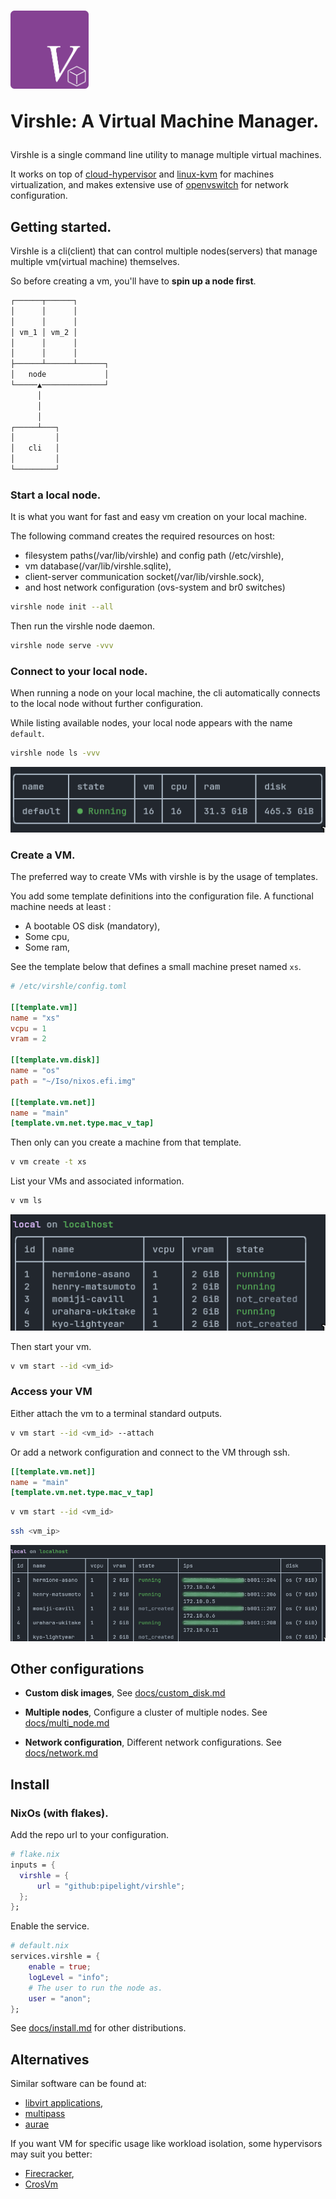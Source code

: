 <span>
<h1>
<img width="125px" alt="virshle_logo" src="https://github.com/pipelight/virshle/blob/master/public/images/logo.png"/>
<p>Virshle: A Virtual Machine Manager.</p>
</h1>
</span>

Virshle is a single command line utility to manage multiple virtual machines.

It works on top of
[cloud-hypervisor](https://github.com/cloud-hypervisor/cloud-hypervisor)
and
[linux-kvm](https://linux-kvm.org/page/Main_Page)
for machines virtualization,
and makes extensive use of
[openvswitch](https://github.com/openvswitch/ovs)
for network configuration.

## Getting started.

Virshle is a cli(client) that can control multiple nodes(servers)
that manage multiple vm(virtual machine) themselves.

So before creating a vm, you'll have to **spin up a node first**.

```txt
┌──────┬──────┐
│      │      │
│      │      │
│ vm_1 │ vm_2 │
│      │      │
│      │      │
├──────┴──────┴──────┐
│   node             │
└─────▲──────────────┘
      │
      │
      │
┌─────┴───┐
│         │
│   cli   │
│         │
└─────────┘
```

### Start a local node.

It is what you want for fast and easy vm creation on your local machine.

The following command creates the required resources on host:

- filesystem paths(/var/lib/virshle) and config path (/etc/virshle),
- vm database(/var/lib/virshle.sqlite),
- client-server communication socket(/var/lib/virshle.sock),
- and host network configuration (ovs-system and br0 switches)

```sh
virshle node init --all

```

Then run the virshle node daemon.

```sh
virshle node serve -vvv
```

### Connect to your local node.

When running a node on your local machine,
the cli automatically connects to the local node
without further configuration.

While listing available nodes, your local node appears with the name `default`.

```sh
virshle node ls -vvv
```

![node_list_default](https://github.com/pipelight/virshle/blob/master/public/images/v_node_ls_vvv_default.png)

### Create a VM.

The preferred way to create VMs with virshle is by the usage of templates.

You add some template definitions into the configuration file.
A functional machine needs at least :

- A bootable OS disk (mandatory),
- Some cpu,
- Some ram,

See the template below that defines a small machine preset named `xs`.

```toml
# /etc/virshle/config.toml

[[template.vm]]
name = "xs"
vcpu = 1
vram = 2

[[template.vm.disk]]
name = "os"
path = "~/Iso/nixos.efi.img"

[[template.vm.net]]
name = "main"
[template.vm.net.type.mac_v_tap]
```

Then only can you create a machine from that template.

```sh
v vm create -t xs
```

List your VMs and associated information.

```sh
v vm ls
```

![vm_list](https://github.com/pipelight/virshle/blob/master/public/images/v_vm_ls.png)

Then start your vm.

```sh
v vm start --id <vm_id>
```

### Access your VM

Either attach the vm to a terminal standard outputs.

```sh
v vm start --id <vm_id> --attach
```

Or add a network configuration and connect to the VM through ssh.

```toml
[[template.vm.net]]
name = "main"
[template.vm.net.type.mac_v_tap]
```

```sh
v vm start --id <vm_id>
```

```sh
ssh <vm_ip>
```

![vm_list](https://github.com/pipelight/virshle/blob/master/public/images/v_vm_ls_v.png)

## Other configurations

- **Custom disk images**,
  See [docs/custom_disk.md](https://github.com/pipelight/virshle/blob/master/docs/custom_disk.md)

- **Multiple nodes**,
  Configure a cluster of multiple nodes.
  See [docs/multi_node.md](https://github.com/pipelight/virshle/blob/master/docs/multi_node.md)

- **Network configuration**,
  Different network configurations.
  See [docs/network.md](https://github.com/pipelight/virshle/blob/master/docs/network.md)

## Install

### NixOs (with flakes).

Add the repo url to your configuration.

```nix
# flake.nix
inputs = {
  virshle = {
      url = "github:pipelight/virshle";
  };
};
```

Enable the service.

```nix
# default.nix
services.virshle = {
    enable = true;
    logLevel = "info";
    # The user to run the node as.
    user = "anon";
};
```

See [docs/install.md](https://github.com/pipelight/virshle/docs/install.md)
for other distributions.

## Alternatives

Similar software can be found at:

- [libvirt applications](https://libvirt.org/apps.html),
- [multipass](https://github.com/cannonical/multipass)
- [aurae](https://github.com/aurae-runtime/aurae)

If you want VM for specific usage like workload isolation,
some hypervisors may suit you better:

- [Firecracker](https://github.com/firecracker-microvm/firecracker),
- [CrosVm](https://chromium.googlesource.com/chromiumos/platform/crosvm)
